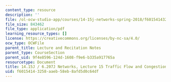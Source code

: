 ```yaml
---
content_type: resource
description: ''
file: /ol-ocw-studio-app/courses/14-15j-networks-spring-2018/f60154143258aaeb58eb8afd5d0c64df_MIT14_15JS18_lec15.pdf
file_size: 843462
file_type: application/pdf
learning_resource_types: []
license: https://creativecommons.org/licenses/by-nc-sa/4.0/
ocw_type: OCWFile
parent_title: Lecture and Recitation Notes
parent_type: CourseSection
parent_uid: 9f4e8596-124d-1608-f9e6-b335a917765a
resourcetype: Document
title: 14.15J / 6.207J Networks, Lecture 15 Traffic Flow and Congestion Games
uid: f6015414-3258-aaeb-58eb-8afd5d0c64df
---
```

